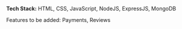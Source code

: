 **Tech Stack:** HTML, CSS, JavaScript, NodeJS, ExpressJS, MongoDB

Features to be added: Payments, Reviews
